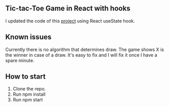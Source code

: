 ## Tic-tac-Toe Game in React with hooks
I updated the code of this [project](https://github.com/natashaswan/Tic-Tac-Toe-game-made-in-React) using React useState hook. 

## Known issues 
Currently there is no algorithm that determines  draw. The game shows X is the winner in case of a draw. It's easy to fix and I will fix it once I have a spare minute. 

## How to start
1. Clone the repo.
2. Run npm install 
3. Run npm start




